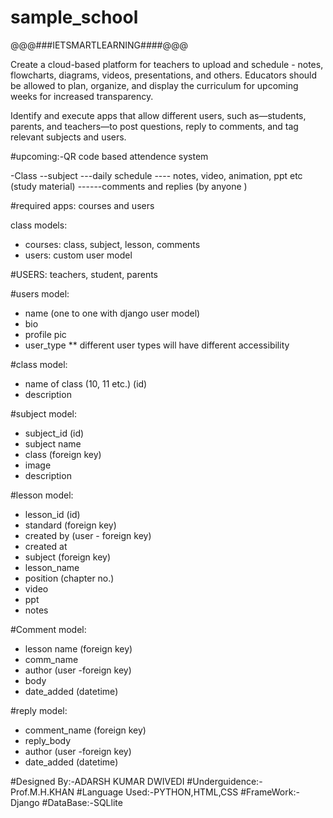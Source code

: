 # sample_school
@@@###IETSMARTLEARNING####@@@


Create a cloud-based platform for teachers to upload and schedule - notes, flowcharts, diagrams, videos, presentations,
and others. Educators should be allowed to plan, organize, and display the curriculum for upcoming weeks for increased 
transparency.

Identify and execute apps that allow different users, such as—students, parents, and teachers—to post questions, 
reply to comments, and tag relevant subjects and users.

#upcoming:-QR code based attendence system


-Class
--subject 
---daily schedule 
---- notes, video, animation, ppt etc (study material)
------comments and replies (by anyone )

	
#required apps: courses and users 

class models: 
- courses: class, subject, lesson, comments
- users: custom user model 

#USERS: teachers, student, parents 

#users model:  
- name (one to one with django user model)
- bio
- profile pic
- user_type 
** different user types will have different accessibility


#class model: 
- name of class (10, 11 etc.) (id)
- description 

#subject model: 					
- subject_id (id)
- subject name 			
- class (foreign key)	
- image 		
- description 

#lesson model: 
- lesson_id (id)
- standard (foreign key)
- created by (user - foreign key)
- created at
- subject (foreign key)
- lesson_name 
- position (chapter no.)
- video
- ppt
- notes

#Comment model:
- lesson name (foreign key)
- comm_name 
- author (user -foreign key)
- body 
- date_added (datetime)


#reply model:
- comment_name (foreign key)
- reply_body 
- author (user -foreign key)
- date_added (datetime)

 
#Designed By:-ADARSH KUMAR DWIVEDI
#Underguidence:-Prof.M.H.KHAN
#Language Used:-PYTHON,HTML,CSS
#FrameWork:-Django
#DataBase:-SQLlite



